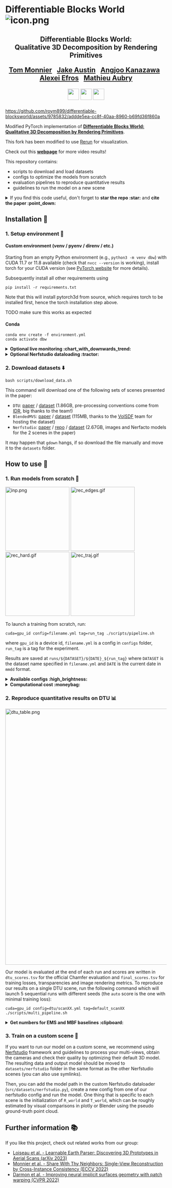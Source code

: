 # Differentiable Blocks World ![icon.png](./media/icon.png)

<div align="center">
<h2>
Differentiable Blocks World:<br> Qualitative 3D Decomposition by Rendering Primitives
<p></p>

<a href="https://www.tmonnier.com">Tom Monnier</a>&ensp;
<a href="https://github.com/jake-austin">Jake Austin</a>&ensp;
<a href="https://people.eecs.berkeley.edu/~kanazawa/">Angjoo Kanazawa</a>&ensp;
<a href="https://people.eecs.berkeley.edu/~efros/">Alexei Efros</a>&ensp;
<a href="https://imagine.enpc.fr/~aubrym/">Mathieu Aubry</a>

<p></p>

<a href="https://www.tmonnier.com/DBW/"><img 
src="https://img.shields.io/badge/-Webpage-blue.svg?colorA=333&logo=html5" height=35em></a>
<a href="https://arxiv.org/abs/2307.05473"><img 
src="https://img.shields.io/badge/-Paper-blue.svg?colorA=333&logo=arxiv" height=35em></a>
<a href="https://www.tmonnier.com/DBW/ref.bib"><img 
src="https://img.shields.io/badge/-BibTeX-blue.svg?colorA=333&logo=latex" height=35em></a>
<p></p>

</h2>
</div>


https://github.com/roym899/differentiable-blocksworld/assets/9785832/addde5ea-cc8f-40aa-8960-b69fd36f860a


Modified PyTorch implementation of [**Differentiable Blocks World: Qualitative 3D Decomposition by Rendering Primitives**](https://arxiv.org/abs/2307.05473).

This fork has been modified to use [Rerun](https://github.com/rerun-io/rerun) for visualization.

Check out this [**webpage**](https://www.tmonnier.com/DBW/) for more video results!

This repository contains:

- scripts to download and load datasets
- configs to optimize the models from scratch
- evaluation pipelines to reproduce quantitative results
- guidelines to run the model on a new scene

<details>
<summary>If you find this code useful, don't forget to <b>star the repo :star:</b> and <b>cite the paper :point_down:</b></summary>

```
@article{monnier2023dbw,
  title={{Differentiable Blocks World: Qualitative 3D Decomposition by Rendering Primitives}},
  author={Monnier, Tom and Austin, Jake and Kanazawa, Angjoo and Efros, Alexei A. and Aubry, Mathieu},
  journal={{arXiv:2307.05473 [cs.CV]}},
  year={2023},
}
```

</details>

## Installation :construction_worker:

### 1. Setup environment :wrench:

#### Custom environment (venv / pyenv / direnv / etc.)

Starting from an empty Python environment (e.g., `python3 -m venv dbw`) with CUDA 11.7 or 11.8 available (check that `nvcc --version` is working), install torch for your CUDA version (see [PyTorch website](https://pytorch.org/get-started/locally/) for more details). 

Subsequently install all other requirements using 
```
pip install -r requirements.txt
```
Note that this will install pytorch3d from source, which requires torch to be installed first, hence the torch installation step above.

TODO make sure this works as expected

#### Conda

```
conda env create -f environment.yml
conda activate dbw
```

<details>
<summary><b>Optional live monitoring :chart_with_downwards_trend:</b></summary>
Some monitoring routines are implemented, you can use them by specifying your
visdom port in the config file. You will need to install visdom from source beforehand:

```
git clone https://github.com/facebookresearch/visdom
cd visdom && pip install -e .
```
</details>

<details>
<summary><b>Optional Nerfstudio dataloading :tractor:</b></summary>
If you want to load data processed by Nerfstudio (e.g., for a custom scene),
you will need to install nerfstudio as described 
<a href=https://github.com/nerfstudio-project/nerfstudio/blob/main/docs/quickstart/installation.md>here</a>.
In general, executing the following lines should do the job:

```
pip install ninja==1.10.2.3 git+https://github.com/NVlabs/tiny-cuda-nn/#subdirectory=bindings/torch
pip install nerfstudio==0.1.15
```

</details>

### 2. Download datasets :arrow_down:

```
bash scripts/download_data.sh
```

This command will download one of the following sets of scenes presented in the paper:

- `DTU`: [paper](https://roboimagedata2.compute.dtu.dk/data/text/multiViewCVPR2014.pdf) /
  [dataset](https://www.dropbox.com/s/bl5j5pfczf90lmr/DTU.zip)
  (1.86GB, pre-processing conventions come from
  [IDR](https://github.com/lioryariv/idr/blob/main/DATA_CONVENTION.md), big thanks to the team!)
- `BlendedMVS`: [paper](https://arxiv.org/abs/1911.10127) / 
  [dataset](https://www.dropbox.com/s/c88216wzn9t6pj8/BlendedMVS.zip) 
  (115MB, thanks to the [VolSDF](https://github.com/lioryariv/volsdf) team for hosting the dataset)
- `Nerfstudio`: [paper](https://arxiv.org/abs/2302.04264) / 
  [repo](https://github.com/nerfstudio-project/nerfstudio) /
  [dataset](https://drive.google.com/file/d/1wsUVqJlsZY-dp9dSemghGe0ijOo9AOM5/view?usp=sharing) 
  (2.67GB, images and Nerfacto models for the 2 scenes in the paper)

It may happen that `gdown` hangs, if so download the file manually and move it to the `datasets` folder.

## How to use :rocket:

### 1. Run models from scratch :runner:

<img src="media/optim/inp.png" alt="inp.png" width="200px"/> <img src="media/optim/rec_edges.gif" alt="rec_edges.gif" width="200px"/> <img src="media/optim/rec_hard.gif" alt="rec_hard.gif" width="200px"/> <img src="media/optim/rec_traj.gif" alt="rec_traj.gif" width="200px"/>

To launch a training from scratch, run:

```
cuda=gpu_id config=filename.yml tag=run_tag ./scripts/pipeline.sh
```

where `gpu_id` is a device id, `filename.yml` is a config in `configs` folder, `run_tag` is a tag for the experiment.

Results are saved at `runs/${DATASET}/${DATE}_${run_tag}` where `DATASET` is the dataset name 
specified in `filename.yml` and `DATE` is the current date in `mmdd` format.

<details>
<summary><b>Available configs :high_brightness:</b></summary>

- `dtu/*.yml` for each DTU scene
- `bmvs/*.yml` for each BlendedMVS scene
- `nerfstudio/*.yml` for each Nerfstudio scene

*NB:* for running on Nerfstudio scenes, you need to install [nerfstudio](https://github.com/nerfstudio-project)
library (see installation section)

</details>

<details>
<summary><b>Computational cost :moneybag:</b></summary>

The approximate optimization time is roughly 4 hours on a single GPU.

</details>

### 2. Reproduce quantitative results on DTU :bar_chart:

<img src="media/dtu_table.png" alt="dtu_table.png" width="800px"/>

Our model is evaluated at the end of each run and scores are written in `dtu_scores.tsv`
for the official Chamfer evaluation and `final_scores.tsv` for training losses, transparencies and
image rendering metrics.
To reproduce our results on a single DTU scene, run the 
following command which will launch 5 sequential runs with different seeds
(the `auto` score is the one with minimal training loss):

```
cuda=gpu_id config=dtu/scanXX.yml tag=default_scanXX ./scripts/multi_pipeline.sh
```

<details>
<summary><b>Get numbers for EMS and MBF baselines :clipboard:</b></summary>

For completeness, we provide scripts for processing data and evaluating the following baselines:

- [EMS](https://github.com/bmlklwx/EMS-superquadric_fitting): run `scripts/ems_pproc.sh`, then apply
  EMS using the official repo, then run `scripts/ems_eval.sh` to evaluate the 3D decomposition
- [MBF](https://github.com/MichaelRamamonjisoa/MonteBoxFinder): run `scripts/mbf_pproc.sh`, then apply
  MBF using the official repo, then run `scripts/mbf_eval.sh` to evaluate the 3D decomposition

Do not forget to update the path of the baseline repos in `src/utils/path.py`. 
Results will also be computed using the preprocessing step removing the ground from the 3D input.

</details>

### 3. Train on a custom scene :crystal_ball:

If you want to run our model on a custom scene, we recommend using 
[Nerfstudio](https://github.com/nerfstudio-project/nerfstudio/) framework and guidelines
to process your multi-views, obtain the cameras and check their quality by optimizing their default 3D model.
The resulting data and output model should be moved to `datasets/nerfstudio` folder in the same format as
the other Nerfstudio scenes (you can also use symlinks).

Then, you can add the model path in the custom Nerfstudio dataloader (`src/datasets/nerfstudio.py`), create a new 
config from one of our nerfstudio config and run the model. One thing that is specific to each scene is
the initialization of `R_world` and `T_world`, which can be roughly estimated by visual comparisons in
plotly or Blender using the pseudo ground-truth point cloud.

## Further information :books:

If you like this project, check out related works from our group:

- [Loiseau et al. - Learnable Earth Parser: Discovering 3D Prototypes in Aerial Scans (arXiv
  2023)](https://romainloiseau.fr/learnable-earth-parser/)
- [Monnier et al. - Share With Thy Neighbors: Single-View Reconstruction by Cross-Instance Consistency (ECCV
  2022)](https://www.tmonnier.com/UNICORN/)
- [Darmon et al. - Improving neural implicit surfaces geometry with patch warping (CVPR
  2022)](https://imagine.enpc.fr/~darmonf/NeuralWarp/)
